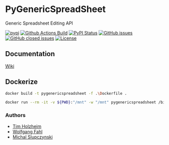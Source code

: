 # PyGenericSpreadSheet
Generic Spreadsheet Editing API

[![pypi](https://img.shields.io/pypi/pyversions/PyGenericSpreadSheet)](https://pypi.org/project/PyGenericSpreadSheet/)
[![Github Actions Build](https://github.com/WolfgangFahl/PyGenericSpreadSheet/workflows/Build/badge.svg?branch=main)](https://github.com/WolfgangFahl/PyGenericSpreadSheet/actions?query=workflow%3ABuild+branch%3Amain)
[![PyPI Status](https://img.shields.io/pypi/v/PyGenericSpreadSheet.svg)](https://pypi.python.org/pypi/PyGenericSpreadSheet/)
[![GitHub issues](https://img.shields.io/github/issues/WolfgangFahl/PyGenericSpreadSheet.svg)](https://github.com/WolfgangFahl/PyGenericSpreadSheet/issues)
[![GitHub closed issues](https://img.shields.io/github/issues-closed/WolfgangFahl/PyGenericSpreadSheet.svg)](https://github.com/WolfgangFahl/PyGenericSpreadSheet/issues/?q=is%3Aissue+is%3Aclosed)
[![License](https://img.shields.io/github/license/WolfgangFahl/PyGenericSpreadSheet.svg)](https://www.apache.org/licenses/LICENSE-2.0)

## Documentation
[Wiki](http://wiki.bitplan.com/index.php/PyGenericSpreadSheet)

## Dockerize
``` bash
docker build -t pygenericspreadsheet -f .\Dockerfile .
```
``` bash
docker run --rm -it -v ${PWD}:"/mnt" -w "/mnt" pygenericspreadsheet /bin/bash
```

### Authors
* [Tim Holzheim](https://www.semantic-mediawiki.org/wiki/Tim_Holzheim)
* [Wolfgang Fahl](http://www.bitplan.com/Wolfgang_Fahl)
* [Michal Slupczynski](https://dbis.rwth-aachen.de/dbis/index.php/user/slupczynskim/)